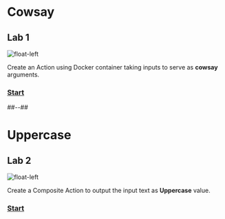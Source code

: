 <!-- .slide: class="exercice" -->

# Cowsay

## Lab 1

![float-left](./assets/images/syntax-lab1-cowsay.png)

Create an Action using Docker container taking inputs to serve as **cowsay** arguments.

### [Start](https://github.com/sfeir-open-source/sfeir-school-github-action-dev/tree/v1/steps/10-syntax-lab1-action-input)

##--##

<!-- .slide: class="exercice" -->

# Uppercase
## Lab 2

![float-left](./assets/images/syntax-lab2-uppercase.jpeg)

Create a Composite Action to output the input text as **Uppercase** value.

### [Start](https://github.com/sfeir-open-source/sfeir-school-github-action-dev/tree/v1/steps/10-syntax-lab2-action-output)
